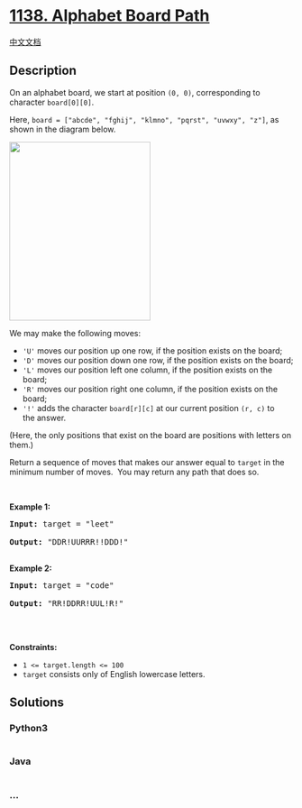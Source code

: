 # [1138. Alphabet Board Path](https://leetcode.com/problems/alphabet-board-path)

[中文文档](/solution/1100-1199/1138.Alphabet%20Board%20Path/README.md)

## Description

<p>On an alphabet board, we start at position <code>(0, 0)</code>, corresponding to character&nbsp;<code>board[0][0]</code>.</p>

<p>Here, <code>board = [&quot;abcde&quot;, &quot;fghij&quot;, &quot;klmno&quot;, &quot;pqrst&quot;, &quot;uvwxy&quot;, &quot;z&quot;]</code>, as shown in the diagram below.</p>

<p><img alt="" src="https://fastly.jsdelivr.net/gh/doocs/leetcode@main/solution/1100-1199/1138.Alphabet%20Board%20Path/images/azboard.png" style="width: 250px; height: 317px;" /></p>

<p>We may make the following moves:</p>

<ul>
    <li><code>&#39;U&#39;</code> moves our position up one row, if the position exists on the board;</li>
    <li><code>&#39;D&#39;</code> moves our position down one row, if the position exists on the board;</li>
    <li><code>&#39;L&#39;</code> moves our position left one column, if the position exists on the board;</li>
    <li><code>&#39;R&#39;</code> moves our position right one column, if the position exists on the board;</li>
    <li><code>&#39;!&#39;</code>&nbsp;adds the character <code>board[r][c]</code> at our current position <code>(r, c)</code>&nbsp;to the&nbsp;answer.</li>
</ul>

<p>(Here, the only positions that exist on the board are positions with letters on them.)</p>

<p>Return a sequence of moves that makes our answer equal to <code>target</code>&nbsp;in the minimum number of moves.&nbsp; You may return any path that does so.</p>

<p>&nbsp;</p>

<p><strong class="example">Example 1:</strong></p>

<pre><strong>Input:</strong> target = "leet"

<strong>Output:</strong> "DDR!UURRR!!DDD!"

</pre><p><strong class="example">Example 2:</strong></p>

<pre><strong>Input:</strong> target = "code"

<strong>Output:</strong> "RR!DDRR!UUL!R!"

</pre>

<p>&nbsp;</p>

<p><strong>Constraints:</strong></p>

<ul>
    <li><code>1 &lt;= target.length &lt;= 100</code></li>
    <li><code>target</code> consists only of English lowercase letters.</li>
</ul>

## Solutions

<!-- tabs:start -->

### **Python3**

```python

```

### **Java**

```java

```

### **...**

```

```

<!-- tabs:end -->
